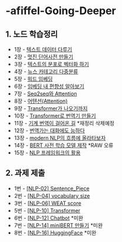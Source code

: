 # -afiffel-Going-Deeper
## 1. 노드 학습정리

- 1장 - [텍스트 데이터 다루기](<https://github.com/edupro2000/-afiffel-Going-Deeper/blob/main/1.%20Text%20data.ipynb>)
- 2장 - [멋진 단어사전 만들기](<https://github.com/edupro2000/-afiffel-Going-Deeper/blob/main/2.%20Sentence_Piece.ipynb>)
- 3장 - [텍스트의 분포로 벡터화 하기](<https://github.com/edupro2000/-afiffel-Going-Deeper/blob/main/3.%20%ED%85%8D%EC%8A%A4%ED%8A%B8%EC%9D%98%20%EB%B6%84%ED%8F%AC%EB%A1%9C%20%EB%B2%A1%ED%84%B0%ED%99%94%20%ED%95%98%EA%B8%B0.ipynb>)
- 4장 - [뉴스 카테고리 다중분류](<https://github.com/edupro2000/-afiffel-Going-Deeper/blob/main/4.%20%EB%89%B4%EC%8A%A4%20%EC%B9%B4%ED%85%8C%EA%B3%A0%EB%A6%AC%20%EB%8B%A4%EC%A4%91%EB%B6%84%EB%A5%98.ipynb>)
- 5장 - [워드 임베딩](<https://github.com/edupro2000/-afiffel-Going-Deeper/blob/main/5.%20%EC%9B%8C%EB%93%9C%20%EC%9E%84%EB%B2%A0%EB%94%A9.ipynb>)
- 6장 - [임베딩 내 편향성 알아보기](<https://github.com/edupro2000/-afiffel-Going-Deeper/blob/main/6.%EC%9E%84%EB%B2%A0%EB%94%A9%20%EB%82%B4%20%ED%8E%B8%ED%96%A5%EC%84%B1%20%EC%95%8C%EC%95%84%EB%B3%B4%EA%B8%B0.ipynb>)
- 7장 - [Seq2seq와 Attention](<https://github.com/edupro2000/-afiffel-Going-Deeper/blob/main/7.%20Seq2seq%EC%99%80%20Attention.ipynb>)
- 8장 - [어텐션(Attention)](<https://github.com/edupro2000/-afiffel-Going-Deeper/blob/main/8.%20Seq2seq%EC%9C%BC%EB%A1%9C%20%EB%B2%88%EC%97%AD%EA%B8%B0%20%EB%A7%8C%EB%93%A4%EA%B8%B0.ipynb>)
- 9장 - [Transformer가 나오기까지](<https://github.com/edupro2000/-afiffel-Going-Deeper/blob/main/9.%20Transformer%EA%B0%80%20%EB%82%98%EC%98%A4%EA%B8%B0%EA%B9%8C%EC%A7%80.ipynb>)
- 10장 - [Transformer로 번역기 만들기](<https://github.com/edupro2000/-afiffel-Going-Deeper/blob/main/10.%20Transformer%EB%A1%9C%20%EB%B2%88%EC%97%AD%EA%B8%B0%20%EB%A7%8C%EB%93%A4%EA%B8%B0.ipynb>)
- 11장 - [기계 번역이 걸어온 길](<https://github.com/edupro2000/-afiffel-Going-Deeper/blob/main/11.%20%EA%B8%B0%EA%B3%84%20%EB%B2%88%EC%97%AD%EC%9D%B4%20%EA%B1%B8%EC%96%B4%EC%98%A8%20%EA%B8%B8.ipynb>) *재정리 삭제예정
- 12장 - [번역가는 대화에도 능하다](<https://github.com/edupro2000/-afiffel-Going-Deeper/blob/main/12.%20%EB%B2%88%EC%97%AD%EA%B0%80%EB%8A%94%20%EB%8C%80%ED%99%94%EC%97%90%EB%8F%84%20%EB%8A%A5%ED%95%98%EB%8B%A4.ipynb>)
- 13장 - [modern NLP의 흐름에 올라타보자](<https://github.com/edupro2000/-afiffel-Going-Deeper/blob/main/13.%20modern%20NLP%EC%9D%98%20%ED%9D%90%EB%A6%84%EC%97%90%20%EC%98%AC%EB%9D%BC%ED%83%80%EB%B3%B4%EC%9E%90.ipynb>) 
- 14장 - [BERT 사전 학습 모델 제작](<https://github.com/edupro2000/-afiffel-Going-Deeper/blob/main/14.BERT%20pretrained%20model%20%EC%A0%9C%EC%9E%91.ipynb>) *RAW 오류
- 15장 - [NLP 프레임워크의 활용](<https://github.com/edupro2000/-afiffel-Going-Deeper/blob/main/15.%20NLP%20Framework%EC%9D%98%20%ED%99%9C%EC%9A%A9.ipynb>) 

## 2. 과제 제출
- 1번 - [[NLP-02] Sentence_Piece](<https://github.com/edupro2000/-afiffel-Going-Deeper/blob/main/%5BNLP-02%5D%20Sentence_Piece.ipynb>)
- 2번 - [[NLP-04] vocabulary size](<https://github.com/edupro2000/-afiffel-Going-Deeper/blob/main/%5BNLP-04%5D%20vocabulary%20size.ipynb>)
- 3번 - [[NLP-06] WEAT score](<https://github.com/edupro2000/-afiffel-Going-Deeper/blob/main/%5BNLP-06%5D%20WEAT%20score%20.ipynb>)
- 5번 - [[NLP-10] Transformer](<https://github.com/edupro2000/-afiffel-Going-Deeper/blob/main/%5BNLP-10%5D%20Transformer.ipynb>)
- 6번 - [[NLP-12] Chatbot](<https://github.com/edupro2000/-afiffel-Going-Deeper/blob/main/%5BNLP-12%5D%20Chatbot.ipynb>) *미완
- 7번 - [[NLP-14] miniBERT 만들기](<https://github.com/edupro2000/-afiffel-Going-Deeper/blob/main/%5BNLP-12%5D%20Chatbot.ipynb>) *미완
- 8번 - [[NLP-16] HuggingFace](<https://github.com/edupro2000/-afiffel-Going-Deeper/blob/main/%5BNLP-12%5D%20Chatbot.ipynb>) *미완

